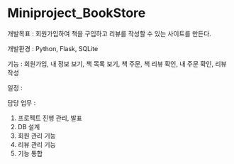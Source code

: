# Miniproject_BookStore

개발목표 : 회원가입하여 책을 구입하고 리뷰를 작성할 수 있는 사이트를 만든다. 

개발환경 : Python, Flask, SQLite

기능 : 회원가입, 내 정보 보기, 책 목록 보기, 책 주문, 책 리뷰 확인, 내 주문 확인, 리뷰 작성

일정 : 

담당 업무 :   
1.	프로젝트 진행 관리, 발표  
2.	DB 설계  
3.	회원 관리 기능  
4.	리뷰 관리 기능  
5.	기능 통합  
